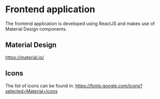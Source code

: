 # Frontend application

The frontend application is developed using ReactJS and makes use of Material Design components.

## Material Design

https://material.io/

## Icons

The list of icons can be found in:
https://fonts.google.com/icons?selected=Material+Icons
